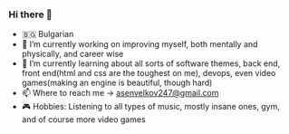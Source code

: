 ### Hi there 👋

- 🇧🇬 Bulgarian
- 🔭 I’m currently working on improving myself, both mentally and physically, and career wise
- 🌱 I’m currently learning about all sorts of software themes, back end, front end(html and css are the  toughest on me), devops, even video games(making an engine is beautiful, though hard)
- 📫 Where to reach me -> asenvelkov247@gmail.com
- 🎮 Hobbies: Listening to all types of music, mostly insane ones, gym, and of course more video games


